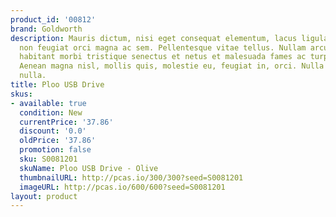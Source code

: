 ```yaml
---
product_id: '00812'
brand: Goldworth
description: Mauris dictum, nisi eget consequat elementum, lacus ligula molestie metus,
  non feugiat orci magna ac sem. Pellentesque vitae tellus. Nullam arcu. Pellentesque
  habitant morbi tristique senectus et netus et malesuada fames ac turpis egestas.
  Aenean magna nisl, mollis quis, molestie eu, feugiat in, orci. Nulla dignissim posuere
  nulla.
title: Ploo USB Drive
skus:
- available: true
  condition: New
  currentPrice: '37.86'
  discount: '0.0'
  oldPrice: '37.86'
  promotion: false
  sku: S0081201
  skuName: Ploo USB Drive - Olive
  thumbnailURL: http://pcas.io/300/300?seed=S0081201
  imageURL: http://pcas.io/600/600?seed=S0081201
layout: product
---
```

